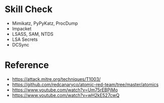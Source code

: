 # Skill Check
- Mimikatz, PyPyKatz, ProcDump
- Impacket
- LSASS, SAM, NTDS
- LSA Secrets
- DCSync


# Reference
- https://attack.mitre.org/techniques/T1003/
- https://github.com/redcanaryco/atomic-red-team/tree/master/atomics
- https://www.youtube.com/watch?v=Um75rEBPjMo
- https://www.youtube.com/watch?v=wH2kE527cwQ